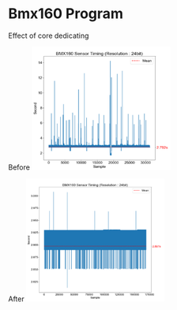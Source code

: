 # Bmx160 Program

Effect of core dedicating

Before
<img src="./img/before.png" width="280" height="250" />

After
<img src="./img/after.png" width="280" height="250" />
